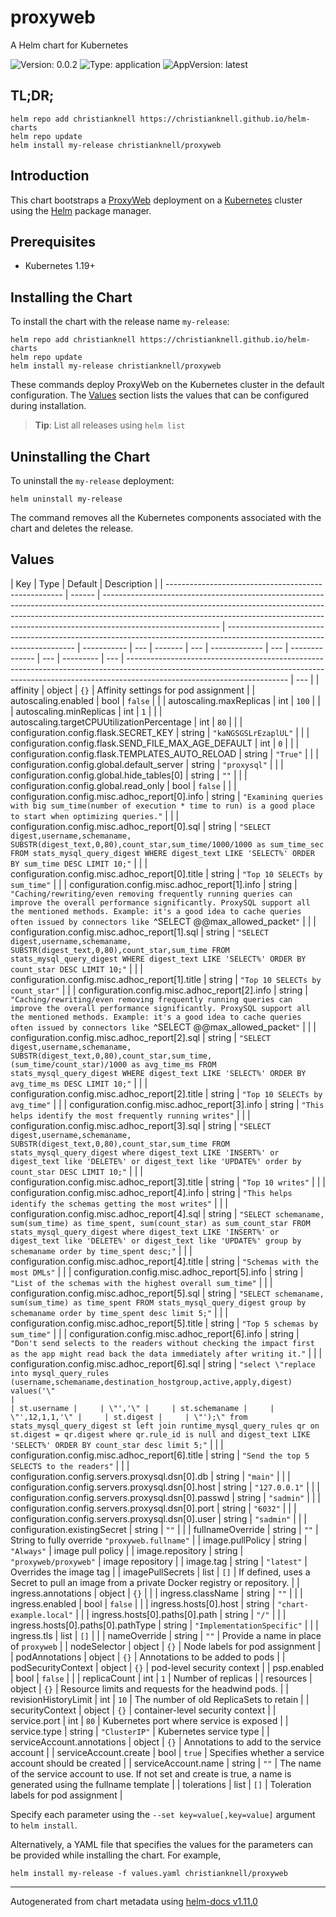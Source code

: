 # proxyweb

A Helm chart for Kubernetes

![Version: 0.0.2](https://img.shields.io/badge/Version-0.0.2-informational?style=flat-square) ![Type: application](https://img.shields.io/badge/Type-application-informational?style=flat-square) ![AppVersion: latest](https://img.shields.io/badge/AppVersion-latest-informational?style=flat-square)

## TL;DR;

```console
helm repo add christianknell https://christianknell.github.io/helm-charts
helm repo update
helm install my-release christianknell/proxyweb
```

## Introduction

This chart bootstraps a [ProxyWeb](https://github.com/edmodo/proxyweb/) deployment on a [Kubernetes](http://kubernetes.io) cluster using the [Helm](https://helm.sh) package manager.

## Prerequisites

- Kubernetes 1.19+

## Installing the Chart

To install the chart with the release name `my-release`:

```console
helm repo add christianknell https://christianknell.github.io/helm-charts
helm repo update
helm install my-release christianknell/proxyweb
```

These commands deploy ProxyWeb on the Kubernetes cluster in the default configuration. The [Values](#values) section lists the values that can be configured during installation.

> **Tip**: List all releases using `helm list`

## Uninstalling the Chart

To uninstall the `my-release` deployment:

```console
helm uninstall my-release
```

The command removes all the Kubernetes components associated with the chart and deletes the release.

## Values

| Key                                                  | Type   | Default                                                                                                                                                                                                                                                                 | Description                                                                                                            |
| ---------------------------------------------------- | ------ | ----------------------------------------------------------------------------------------------------------------------------------------------------------------------------------------------------------------------------------------------------------------------- | ---------------------------------------------------------------------------------------------------------------------- | ----------- | --- | ------- | --- | ------------- | --- | -------------- | --- | --------- | --- | ---------------------------------------------------------------------------------------------------------------------------------------------------------------------------------------------------- | --- |
| affinity                                             | object | `{}`                                                                                                                                                                                                                                                                    | Affinity settings for pod assignment                                                                                   |
| autoscaling.enabled                                  | bool   | `false`                                                                                                                                                                                                                                                                 |                                                                                                                        |
| autoscaling.maxReplicas                              | int    | `100`                                                                                                                                                                                                                                                                   |                                                                                                                        |
| autoscaling.minReplicas                              | int    | `1`                                                                                                                                                                                                                                                                     |                                                                                                                        |
| autoscaling.targetCPUUtilizationPercentage           | int    | `80`                                                                                                                                                                                                                                                                    |                                                                                                                        |
| configuration.config.flask.SECRET_KEY                | string | `"kaNGSGSLrEzaplUL"`                                                                                                                                                                                                                                                    |                                                                                                                        |
| configuration.config.flask.SEND_FILE_MAX_AGE_DEFAULT | int    | `0`                                                                                                                                                                                                                                                                     |                                                                                                                        |
| configuration.config.flask.TEMPLATES_AUTO_RELOAD     | string | `"True"`                                                                                                                                                                                                                                                                |                                                                                                                        |
| configuration.config.global.default_server           | string | `"proxysql"`                                                                                                                                                                                                                                                            |                                                                                                                        |
| configuration.config.global.hide_tables[0]           | string | `""`                                                                                                                                                                                                                                                                    |                                                                                                                        |
| configuration.config.global.read_only                | bool   | `false`                                                                                                                                                                                                                                                                 |                                                                                                                        |
| configuration.config.misc.adhoc_report[0].info       | string | `"Examining queries with big sum_time(number of execution * time to run) is a good place to start when optimizing queries."`                                                                                                                                            |                                                                                                                        |
| configuration.config.misc.adhoc_report[0].sql        | string | `"SELECT digest,username,schemaname, SUBSTR(digest_text,0,80),count_star,sum_time/1000/1000 as sum_time_sec FROM stats_mysql_query_digest WHERE digest_text LIKE 'SELECT%' ORDER BY sum_time DESC LIMIT 10;"`                                                           |                                                                                                                        |
| configuration.config.misc.adhoc_report[0].title      | string | `"Top 10 SELECTs by sum_time"`                                                                                                                                                                                                                                          |                                                                                                                        |
| configuration.config.misc.adhoc_report[1].info       | string | `"Caching/rewriting/even removing frequently running queries can improve the overall performance significantly. ProxySQL support all the mentioned methods. Example: it's a good idea to cache queries often issued by connectors like `^SELECT @@max_allowed_packet`"` |                                                                                                                        |
| configuration.config.misc.adhoc_report[1].sql        | string | `"SELECT digest,username,schemaname, SUBSTR(digest_text,0,80),count_star,sum_time FROM stats_mysql_query_digest WHERE digest_text LIKE 'SELECT%' ORDER BY count_star DESC LIMIT 10;"`                                                                                   |                                                                                                                        |
| configuration.config.misc.adhoc_report[1].title      | string | `"Top 10 SELECTs by count_star"`                                                                                                                                                                                                                                        |                                                                                                                        |
| configuration.config.misc.adhoc_report[2].info       | string | `"Caching/rewriting/even removing frequently running queries can improve the overall performance significantly. ProxySQL support all the mentioned methods. Example: it's a good idea to cache queries often issued by connectors like `^SELECT @@max_allowed_packet`"` |                                                                                                                        |
| configuration.config.misc.adhoc_report[2].sql        | string | `"SELECT digest,username,schemaname, SUBSTR(digest_text,0,80),count_star,sum_time, (sum_time/count_star)/1000 as avg_time_ms FROM stats_mysql_query_digest WHERE digest_text LIKE 'SELECT%' ORDER BY avg_time_ms DESC LIMIT 10;"`                                       |                                                                                                                        |
| configuration.config.misc.adhoc_report[2].title      | string | `"Top 10 SELECTs by avg_time"`                                                                                                                                                                                                                                          |                                                                                                                        |
| configuration.config.misc.adhoc_report[3].info       | string | `"This helps identify the most frequently running writes"`                                                                                                                                                                                                              |                                                                                                                        |
| configuration.config.misc.adhoc_report[3].sql        | string | `"SELECT digest,username,schemaname, SUBSTR(digest_text,0,80),count_star,sum_time FROM stats_mysql_query_digest where digest_text LIKE 'INSERT%' or digest_text like 'DELETE%' or digest_text like 'UPDATE%' order by count_star DESC LIMIT 10;"`                       |                                                                                                                        |
| configuration.config.misc.adhoc_report[3].title      | string | `"Top 10 writes"`                                                                                                                                                                                                                                                       |                                                                                                                        |
| configuration.config.misc.adhoc_report[4].info       | string | `"This helps identify the schemas getting the most writes"`                                                                                                                                                                                                             |                                                                                                                        |
| configuration.config.misc.adhoc_report[4].sql        | string | `"SELECT schemaname, sum(sum_time) as time_spent, sum(count_star) as sum_count_star FROM stats_mysql_query_digest where digest_text LIKE 'INSERT%' or digest_text like 'DELETE%' or digest_text like 'UPDATE%' group by schemaname order by time_spent desc;"`          |                                                                                                                        |
| configuration.config.misc.adhoc_report[4].title      | string | `"Schemas with the most DMLs"`                                                                                                                                                                                                                                          |                                                                                                                        |
| configuration.config.misc.adhoc_report[5].info       | string | `"List of the schemas with the highest overall sum_time"`                                                                                                                                                                                                               |                                                                                                                        |
| configuration.config.misc.adhoc_report[5].sql        | string | `"SELECT schemaname, sum(sum_time) as time_spent FROM stats_mysql_query_digest group by schemaname order by time_spent desc limit 5;"`                                                                                                                                  |                                                                                                                        |
| configuration.config.misc.adhoc_report[5].title      | string | `"Top 5 schemas by sum_time"`                                                                                                                                                                                                                                           |                                                                                                                        |
| configuration.config.misc.adhoc_report[6].info       | string | `"Don't send selects to the readers without checking the impact first as the app might read back the data immediately after writing it."`                                                                                                                               |                                                                                                                        |
| configuration.config.misc.adhoc_report[6].sql        | string | `"select \"replace into mysql_query_rules (username,schemaname,destination_hostgroup,active,apply,digest) values('\"                                                                                                                                                    |                                                                                                                        | st.username |     | \"','\" |     | st.schemaname |     | \"',12,1,1,'\" |     | st.digest |     | \"');\" from stats_mysql_query_digest st left join runtime_mysql_query_rules qr on st.digest = qr.digest where qr.rule_id is null and digest_text LIKE 'SELECT%' ORDER BY count_star desc limit 5;"` |     |
| configuration.config.misc.adhoc_report[6].title      | string | `"Send the top 5 SELECTS to the readers"`                                                                                                                                                                                                                               |                                                                                                                        |
| configuration.config.servers.proxysql.dsn[0].db      | string | `"main"`                                                                                                                                                                                                                                                                |                                                                                                                        |
| configuration.config.servers.proxysql.dsn[0].host    | string | `"127.0.0.1"`                                                                                                                                                                                                                                                           |                                                                                                                        |
| configuration.config.servers.proxysql.dsn[0].passwd  | string | `"sadmin"`                                                                                                                                                                                                                                                              |                                                                                                                        |
| configuration.config.servers.proxysql.dsn[0].port    | string | `"6032"`                                                                                                                                                                                                                                                                |                                                                                                                        |
| configuration.config.servers.proxysql.dsn[0].user    | string | `"sadmin"`                                                                                                                                                                                                                                                              |                                                                                                                        |
| configuration.existingSecret                         | string | `""`                                                                                                                                                                                                                                                                    |                                                                                                                        |
| fullnameOverride                                     | string | `""`                                                                                                                                                                                                                                                                    | String to fully override `"proxyweb.fullname"`                                                                         |
| image.pullPolicy                                     | string | `"Always"`                                                                                                                                                                                                                                                              | image pull policy                                                                                                      |
| image.repository                                     | string | `"proxyweb/proxyweb"`                                                                                                                                                                                                                                                   | image repository                                                                                                       |
| image.tag                                            | string | `"latest"`                                                                                                                                                                                                                                                              | Overrides the image tag                                                                                                |
| imagePullSecrets                                     | list   | `[]`                                                                                                                                                                                                                                                                    | If defined, uses a Secret to pull an image from a private Docker registry or repository.                               |
| ingress.annotations                                  | object | `{}`                                                                                                                                                                                                                                                                    |                                                                                                                        |
| ingress.className                                    | string | `""`                                                                                                                                                                                                                                                                    |                                                                                                                        |
| ingress.enabled                                      | bool   | `false`                                                                                                                                                                                                                                                                 |                                                                                                                        |
| ingress.hosts[0].host                                | string | `"chart-example.local"`                                                                                                                                                                                                                                                 |                                                                                                                        |
| ingress.hosts[0].paths[0].path                       | string | `"/"`                                                                                                                                                                                                                                                                   |                                                                                                                        |
| ingress.hosts[0].paths[0].pathType                   | string | `"ImplementationSpecific"`                                                                                                                                                                                                                                              |                                                                                                                        |
| ingress.tls                                          | list   | `[]`                                                                                                                                                                                                                                                                    |                                                                                                                        |
| nameOverride                                         | string | `""`                                                                                                                                                                                                                                                                    | Provide a name in place of `proxyweb`                                                                                  |
| nodeSelector                                         | object | `{}`                                                                                                                                                                                                                                                                    | Node labels for pod assignment                                                                                         |
| podAnnotations                                       | object | `{}`                                                                                                                                                                                                                                                                    | Annotations to be added to pods                                                                                        |
| podSecurityContext                                   | object | `{}`                                                                                                                                                                                                                                                                    | pod-level security context                                                                                             |
| psp.enabled                                          | bool   | `false`                                                                                                                                                                                                                                                                 |                                                                                                                        |
| replicaCount                                         | int    | `1`                                                                                                                                                                                                                                                                     | Number of replicas                                                                                                     |
| resources                                            | object | `{}`                                                                                                                                                                                                                                                                    | Resource limits and requests for the headwind pods.                                                                    |
| revisionHistoryLimit                                 | int    | `10`                                                                                                                                                                                                                                                                    | The number of old ReplicaSets to retain                                                                                |
| securityContext                                      | object | `{}`                                                                                                                                                                                                                                                                    | container-level security context                                                                                       |
| service.port                                         | int    | `80`                                                                                                                                                                                                                                                                    | Kubernetes port where service is exposed                                                                               |
| service.type                                         | string | `"ClusterIP"`                                                                                                                                                                                                                                                           | Kubernetes service type                                                                                                |
| serviceAccount.annotations                           | object | `{}`                                                                                                                                                                                                                                                                    | Annotations to add to the service account                                                                              |
| serviceAccount.create                                | bool   | `true`                                                                                                                                                                                                                                                                  | Specifies whether a service account should be created                                                                  |
| serviceAccount.name                                  | string | `""`                                                                                                                                                                                                                                                                    | The name of the service account to use. If not set and create is true, a name is generated using the fullname template |
| tolerations                                          | list   | `[]`                                                                                                                                                                                                                                                                    | Toleration labels for pod assignment                                                                                   |

Specify each parameter using the `--set key=value[,key=value]` argument to `helm install`.

Alternatively, a YAML file that specifies the values for the parameters can be provided while installing the chart. For example,

```console
helm install my-release -f values.yaml christianknell/proxyweb
```

---

Autogenerated from chart metadata using [helm-docs v1.11.0](https://github.com/norwoodj/helm-docs/releases/v1.11.0)

